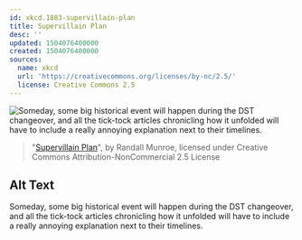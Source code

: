```yaml
---
id: xkcd.1883-supervillain-plan
title: Supervillain Plan
desc: ''
updated: 1504076400000
created: 1504076400000
sources:
  name: xkcd
  url: 'https://creativecommons.org/licenses/by-nc/2.5/'
  license: Creative Commons 2.5
---
```

![Someday, some big historical event will happen during the DST changeover, and all the tick-tock articles chronicling how it unfolded will have to include a really annoying explanation next to their timelines.](https://imgs.xkcd.com/comics/supervillain_plan.png)
> "[Supervillain Plan](https://xkcd.com/1883/)", by Randall Munroe, licensed under Creative Commons Attribution-NonCommercial 2.5 License

## Alt Text
Someday, some big historical event will happen during the DST changeover, and all the tick-tock articles chronicling how it unfolded will have to include a really annoying explanation next to their timelines.
